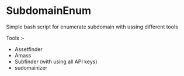 # SubdomainEnum

Simple bash script for enumerate subdomain with ussing different tools

Tools :-

* Assetfinder
* Amass
* Subfinder (with using all API keys)
* sudomainizer
